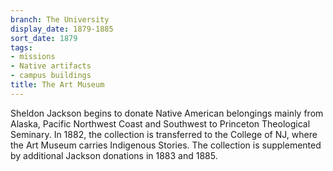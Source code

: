 ```yaml
---
branch: The University
display_date: 1879-1885
sort_date: 1879
tags:
- missions
- Native artifacts
- campus buildings
title: The Art Museum
---
```


Sheldon Jackson begins to donate Native American belongings mainly from Alaska, Pacific Northwest Coast and Southwest to Princeton Theological Seminary. In 1882, the collection is transferred to the College of NJ, where the Art Museum carries Indigenous Stories. The collection is supplemented by additional Jackson donations in 1883 and 1885.